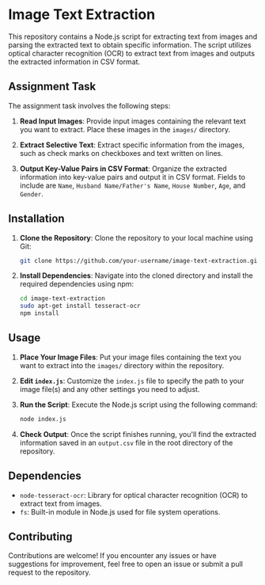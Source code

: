 # Image Text Extraction

This repository contains a Node.js script for extracting text from images and parsing the extracted text to obtain specific information. The script utilizes optical character recognition (OCR) to extract text from images and outputs the extracted information in CSV format.

## Assignment Task

The assignment task involves the following steps:

1. **Read Input Images**: Provide input images containing the relevant text you want to extract. Place these images in the `images/` directory.

2. **Extract Selective Text**: Extract specific information from the images, such as check marks on checkboxes and text written on lines.

3. **Output Key-Value Pairs in CSV Format**: Organize the extracted information into key-value pairs and output it in CSV format. Fields to include are `Name`, `Husband Name/Father's Name`, `House Number`, `Age`, and `Gender`.

## Installation

1. **Clone the Repository**: Clone the repository to your local machine using Git:

   ```bash
   git clone https://github.com/your-username/image-text-extraction.git
   ```

2. **Install Dependencies**: Navigate into the cloned directory and install the required dependencies using npm:

   ```bash
   cd image-text-extraction
   sudo apt-get install tesseract-ocr
   npm install
   ```

## Usage

1. **Place Your Image Files**: Put your image files containing the text you want to extract into the `images/` directory within the repository.

2. **Edit `index.js`**: Customize the `index.js` file to specify the path to your image file(s) and any other settings you need to adjust.

3. **Run the Script**: Execute the Node.js script using the following command:

   ```bash
   node index.js
   ```

4. **Check Output**: Once the script finishes running, you'll find the extracted information saved in an `output.csv` file in the root directory of the repository.

## Dependencies

- `node-tesseract-ocr`: Library for optical character recognition (OCR) to extract text from images.
- `fs`: Built-in module in Node.js used for file system operations.

## Contributing

Contributions are welcome! If you encounter any issues or have suggestions for improvement, feel free to open an issue or submit a pull request to the repository.
